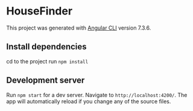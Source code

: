 # HouseFinder

This project was generated with [Angular CLI](https://github.com/angular/angular-cli) version 7.3.6.

## Install dependencies

cd to the project
run `npm install`

## Development server

Run `npm start` for a dev server. Navigate to `http://localhost:4200/`. The app will automatically reload if you change any of the source files.

